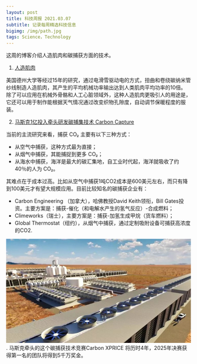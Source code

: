 ```yaml
---
layout: post
title: 科技周报 2021.03.07
subtitle: 记录每周精选科技信息
bigimg: /img/path.jpg
tags: Science，Technology
---
```


这周的博客介绍人造肌肉和碳捕获方面的技术。

1. [人造肌肉](https://mp.weixin.qq.com/s/P47JcVJKUfesndGh3f87lw)

美国德州大学等经过15年的研究，通过电滑雪驱动电的方式，扭曲和卷绕碳纳米管纱线制造人造肌肉，其产生的平均机械功率输出达到人类肌肉平均功率的10倍。
除了可以应用在机械外骨骼和人工心脏领域外，这种人造肌肉更吸引人的用途是，它还可以用于制作能根据天气情况通过改变织物孔隙度，自动调节保暖程度的服装。

2. [马斯克1亿投入牵头研发碳捕集技术 Carbon Capture](https://mp.weixin.qq.com/s/_gJ_t0rdOUDM8ycebzP_fw)
    
当前的主流研究来看，捕获 CO₂ 主要有以下三种方式：
- 从空气中捕获，这种方式最为直接；
- 从烟气中捕获，其能捕捉到更多 CO₂；
- 从海水中捕获，海洋是最大的碳汇集地，自工业时代起，海洋就吸收了约 40％的人为 CO₂。

其难点在于成本过高。比如从空气中捕获1吨CO2成本是600美元左右，而只有降到100美元才有望大规模应用。目前比较知名的碳捕获企业有：
- Carbon Engineering （加拿大），哈佛教授David Keith领衔，Bill Gates投资。主要方案是：捕获-催化（和电解水产生的氢气反应）-合成燃料；
- Climeworks（瑞士），主要方案是：捕获-加氢生成甲烷（货车燃料）；
- Global Thermostat（纽约），从烟气中捕获，通过定制吸附设备可捕获高浓度的CO2.

![](../img/carbon-engineering.jpg).
马斯克牵头的这个碳捕获技术竞赛Carbon XPRICE 将历时4年，2025年决赛获得第一名的团队将得到5千万奖金。
